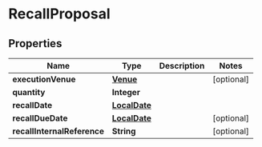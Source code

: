 # RecallProposal

## Properties
Name | Type | Description | Notes
------------ | ------------- | ------------- | -------------
**executionVenue** | [**Venue**](Venue.md) |  |  [optional]
**quantity** | **Integer** |  | 
**recallDate** | [**LocalDate**](LocalDate.md) |  | 
**recallDueDate** | [**LocalDate**](LocalDate.md) |  |  [optional]
**recallInternalReference** | **String** |  |  [optional]
